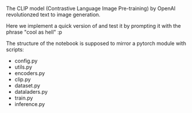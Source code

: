 The CLIP model (Contrastive Language Image Pre-training) by OpenAI revolutionzed text to image generation.

Here we implement a quick version of and test it by prompting it with the phrase "cool as hell" :p 

The structure of the notebook is supposed to mirror a pytorch module with scripts:
- config.py
- utils.py
- encoders.py
- clip.py
- dataset.py
- dataladers.py
- train.py
- inference.py
